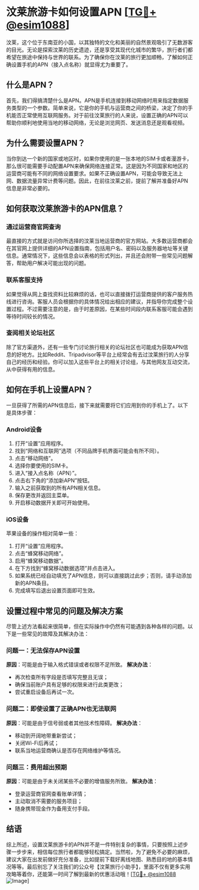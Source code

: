 # 汶莱旅游卡如何设置APN [[TG💪+ @esim1088](https://t.me/s/esim1088)]

汶莱，这个位于东南亚的小国，以其独特的文化和美丽的自然景观吸引了无数游客的目光。无论是探索汶莱的历史遗迹，还是享受其现代化城市的繁华，旅行者们都希望在旅途中保持与世界的联系。为了确保你在汶莱的旅行更加顺畅，了解如何正确设置手机的APN（接入点名称）就显得尤为重要了。

## 什么是APN？

首先，我们得搞清楚什么是APN。APN是手机连接到移动网络时用来指定数据服务类型的一个参数。简单来说，它是你的手机与运营商之间的桥梁，决定了你的手机能否正常使用互联网服务。对于前往汶莱旅行的人来说，设置正确的APN可以帮助你顺利地使用当地的移动网络，无论是浏览网页、发送消息还是观看视频。

## 为什么需要设置APN？

当你到达一个新的国家或地区时，如果你使用的是一张本地的SIM卡或者漫游卡，那么很可能需要手动配置APN来确保网络连接正常。这是因为不同国家和地区的运营商可能有不同的网络设置要求。如果不正确设置APN，可能会导致无法上网、数据流量异常计费等问题。因此，在前往汶莱之前，提前了解并准备好APN信息是非常必要的。

## 如何获取汶莱旅游卡的APN信息？

### 通过运营商官网查询

最直接的方式就是访问你所选择的汶莱当地运营商的官方网站。大多数运营商都会在其官网上提供详细的APN设置指南，包括用户名、密码以及服务器地址等关键信息。通常情况下，这些信息会以表格的形式列出，并且还会附带一些常见问题解答，帮助用户解决可能出现的问题。

### 联系客服支持

如果觉得从网上查找资料比较麻烦的话，也可以直接拨打运营商提供的客户服务热线进行咨询。客服人员会根据你的具体情况给出相应的建议，并指导你完成整个设置过程。不过需要注意的是，由于时差原因，在某些时间段内联系客服可能会遇到等待时间较长的情况。

### 查阅相关论坛社区

除了官方渠道外，还有一些专门讨论旅行相关的论坛社区也可能成为获取APN信息的好地方。比如Reddit、Tripadvisor等平台上经常会有去过汶莱旅行的人分享自己的经历和经验。你可以加入这些平台上的相关讨论组，与其他网友互动交流，从中获得有用的信息。

## 如何在手机上设置APN？

一旦获得了所需的APN信息后，接下来就需要将它们应用到你的手机上了。以下是具体步骤：

### Android设备

1. 打开“设置”应用程序。
2. 找到“网络和互联网”选项（不同品牌手机界面可能会有所不同）。
3. 点击“移动网络”。
4. 选择你要使用的SIM卡。
5. 进入“接入点名称（APN）”。
6. 点击右下角的“添加新APN”按钮。
7. 输入之前获取到的所有APN相关信息。
8. 保存更改并返回主菜单。
9. 开启移动数据开关即可开始使用。

### iOS设备

苹果设备的操作相对简单一些：

1. 打开“设置”应用程序。
2. 点击“蜂窝移动网络”。
3. 启用“蜂窝移动数据”。
4. 在下方找到“蜂窝移动数据选项”并点击进入。
5. 如果系统已经自动填充了APN信息，则可以直接跳过此步；否则，请手动添加新的APN条目。
6. 完成填写后退出设置页面即可生效。

## 设置过程中常见的问题及解决方案

尽管上述方法看起来很简单，但在实际操作中仍然有可能遇到各种各样的问题。以下是一些常见的故障及其解决办法：

### 问题一：无法保存APN设置

**原因**：可能是由于输入格式错误或者权限不足所致。
**解决办法**：
- 再次检查所有字段是否填写完整且无误；
- 确保当前账户具有足够的权限来进行此类更改；
- 尝试重启设备后再试一次。

### 问题二：即使设置了正确APN也无法联网

**原因**：可能是由于信号弱或者其他技术性障碍。
**解决办法**：
- 移动到开阔地带重新尝试；
- 关闭Wi-Fi后再试；
- 联系当地运营商确认是否存在网络维护等情况。

### 问题三：费用超出预期

**原因**：可能是由于未关闭某些不必要的增值服务所致。
**解决办法**：
- 登录运营商官网查看账单详情；
- 主动取消不需要的服务项目；
- 随身携带现金作为备用支付手段。

## 结语

综上所述，设置汶莱旅游卡的APN并不是一件特别复杂的事情，只要按照上述步骤一步步来，相信每位旅行者都能够轻松搞定。当然啦，为了避免不必要的麻烦，建议大家在出发前做好充分准备，比如提前下载好离线地图、熟悉目的地的基本情况等等。最后别忘了关注我们的公众号【汶莱旅行小助手】，里面不仅有更多实用攻略等着你，还能第一时间了解到最新的优惠活动哦！[[TG💪+ @esim1088](https://t.me/s/esim1088) ![Image](https://i.postimg.cc/4NQfJmqS/Snipaste-2025-05-13-00-14-12.png)]